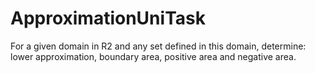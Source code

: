 # ApproximationUniTask
For a given domain in R2 and any set defined in this domain, determine: lower approximation, boundary area, positive area and negative area.
